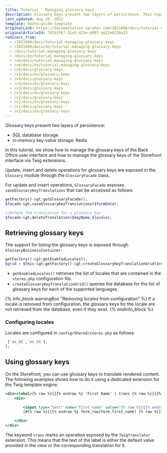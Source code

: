 ```yaml
---
title: Tutorial - Managing glossary keys
description: Glossary keys present two layers of persistence. This topic covers the usage of the functionality for managing the glossary keys.
last_updated: Aug 10, 2021
template: howto-guide-template
originalLink: https://documentation.spryker.com/2021080/docs/tutorial-managing-glossary-keys
originalArticleId: 761b1f67-31a5-425e-b897-a622eb230a23
redirect_from:
  - /2021080/docs/tutorial-managing-glossary-keys
  - /2021080/docs/en/tutorial-managing-glossary-keys
  - /docs/tutorial-managing-glossary-keys
  - /docs/en/tutorial-managing-glossary-keys
  - /v6/docs/tutorial-managing-glossary-keys
  - /v6/docs/en/tutorial-managing-glossary-keys
  - /v5/docs/glossary-keys
  - /v5/docs/en/glossary-keys
  - /v4/docs/glossary-keys
  - /v4/docs/en/glossary-keys
  - /v3/docs/glossary-keys
  - /v3/docs/en/glossary-keys
  - /v2/docs/glossary-keys
  - /v2/docs/en/glossary-keys
  - /v1/docs/glossary-keys
  - /v1/docs/en/glossary-keys
---
```


Glossary keys present two layers of persistence:

* SQL database storage
* in-memory key-value storage: Redis

In this tutorial, we show how to manage the glossary keys of the Back Office user interface and how to manage the glossary keys of the Storefront interface via Twig extensions.

Update, insert and delete operations for glossary keys are exposed in the `Glossary` module through the `GlossaryFacade` class.

For update and insert operations, `GlossaryFacade` exposes `saveGlossaryKeyTranslations` that can be accessed as follows:

```php
getFactory()-&gt;getGlossaryFacade();
$facade-&gt;saveGlossaryKeyTranslations($formData);

//Delete the translation for a glossary key
$facade-&gt;deleteTranslation($keyName,$locale);
```

## Retrieving glossary keys
The support for listing the glossary keys is exposed through `GlossaryBusinessContainer`:

```php
getFactory()-&gt;getEnabledLocales();
$grid = $this-&gt;getFactory()-&gt;createGlossaryKeyTranslationGrid($request);
```

* `getEnabledLocales()` retrieves the list of locales that are contained in the `stores.php` configuration file.
* `createGlossaryKeyTranslationGrid()` queries the database for the list of glossary keys for each of the supported languages.

{% info_block warningBox "Removing locales from configuration" %}
If a locale is removed from configuration, the glossary keys for the locale are not retrieved from the database, even if they exist.
{% endinfo_block %}

### Configuring locales

Locales are configured in `config/Shared/stores.php` as follows:

```php
 ['de_DE','en_US'],
];
```

## Using glossary keys
On the Storefront, you can use glossary keys to translate rendered content. The following examples shows how to do it using a dedicated extension for the Twig template engine:

```xml
<div><label>{% raw %}{{{% endraw %} 'First Name' | trans {% raw %}}}{% endraw %}</label>
    <div>

        <input type="text" name="first_name" value="{% raw %}{{{% endraw %} form.first_name.value {% raw %}}}{% endraw %}">
        {#{% raw %}{{{% endraw %} form_row(form.first_name) {% raw %}}}{% endraw %}#}

    </div>
</div>
```

The keyword `trans` marks an operation exposed by the `TwigTranslator` extension. This means that the text of the label is either the default value provided in the view or the corresponding translation for it.
